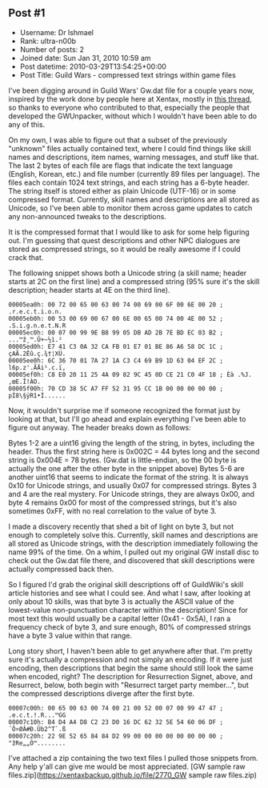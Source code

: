 ## Post #1
- Username: Dr Ishmael
- Rank: ultra-n00b
- Number of posts: 2
- Joined date: Sun Jan 31, 2010 10:59 am
- Post datetime: 2010-03-29T13:54:25+00:00
- Post Title: Guild Wars - compressed text strings within game files

I've been digging around in Guild Wars' Gw.dat file for a couple years now, inspired by the work done by people here at Xentax, mostly in [this thread](http://forum.xentax.com/viewtopic.php?f=10&t=1645&start=150&st=0&sk=t&sd=a), so thanks to everyone who contributed to that, especially the people that developed the GWUnpacker, without which I wouldn't have been able to do any of this.

On my own, I was able to figure out that a subset of the previously "unknown" files actually contained text, where I could find things like skill names and descriptions, item names, warning messages, and stuff like that.  The last 2 bytes of each file are flags that indicate the text language (English, Korean, etc.) and file number (currently 89 files per language).  The files each contain 1024 text strings, and each string has a 6-byte header.  The string itself is stored either as plain Unicode (UTF-16) or in some compressed format.  Currently, skill names and descriptions are all stored as Unicode, so I've been able to monitor them across game updates to catch any non-announced tweaks to the descriptions.

It is the compressed format that I would like to ask for some help figuring out.  I'm guessing that quest descriptions and other NPC dialogues are stored as compressed strings, so it would be really awesome if I could crack that.

The following snippet shows both a Unicode string (a skill name; header starts at 2C on the first line) and a compressed string (95% sure it's the skill description; header starts at 4E on the third line).

```
00005ea0h: 00 72 00 65 00 63 00 74 00 69 00 6F 00 6E 00 20 ; .r.e.c.t.i.o.n. 
00005eb0h: 00 53 00 69 00 67 00 6E 00 65 00 74 00 4E 00 52 ; .S.i.g.n.e.t.N.R
00005ec0h: 00 07 00 99 9E B8 99 05 DB AD 2B 7E BD EC 03 B2 ; ...™ž¸™.Û­+~½ì.²
00005ed0h: E7 41 C3 0A 32 CA FB 01 E7 01 BE 86 A6 58 DC 1C ; çAÃ.2Êû.ç.¾†¦XÜ.
00005ee0h: 6C 36 70 01 7A 27 1A C3 C4 69 B9 1D 63 04 EF 2C ; l6p.z'.ÃÄi¹.c.ï,
00005ef0h: C8 E0 20 11 25 4A 09 82 9C 45 0D CE 21 C0 4F 18 ; Èà .%J.‚œE.Î!ÀO.
00005f00h: 70 CD 38 5C A7 FF 52 31 95 CC 1B 00 00 00 00 00 ; pÍ8\§ÿR1•Ì......

```

Now, it wouldn't surprise me if someone recognized the format just by looking at that, but I'll go ahead and explain everything I've been able to figure out anyway.  The header breaks down as follows:

Bytes 1-2 are a uint16 giving the length of the string, in bytes, including the header.  Thus the first string here is 0x002C = 44 bytes long and the second string is 0x004E = 78 bytes.  (Gw.dat is little-endian, so the 00 byte is actually the one after the other byte in the snippet above)
Bytes 5-6 are another uint16 that seems to indicate the format of the string.  It is always 0x10 for Unicode strings, and usually 0x07 for compressed strings.
Bytes 3 and 4 are the real mystery.  For Unicode strings, they are always 0x00, and byte 4 remains 0x00 for most of the compressed strings, but it's also sometimes 0xFF, with no real correlation to the value of byte 3.

I made a discovery recently that shed a bit of light on byte 3, but not enough to completely solve this.  Currently, skill names and descriptions are all stored as Unicode strings, with the description immediately following the name 99% of the time.  On a whim, I pulled out my original GW install disc to check out the Gw.dat file there, and discovered that skill descriptions were actually compressed back then.

So I figured I'd grab the original skill descriptions off of GuildWiki's skill article histories and see what I could see.  And what I saw, after looking at only about 10 skills, was that byte 3 is actually the ASCII value of the lowest-value non-punctuation character within the description! Since for most text this would usually be a capital letter (0x41 - 0x5A), I ran a frequency check of byte 3, and sure enough, 80% of compressed strings have a byte 3 value within that range.

Long story short, I haven't been able to get anywhere after that.  I'm pretty sure it's actually a compression and not simply an encoding.  If it were just encoding, then descriptions that begin the same should still look the same when encoded, right?  The description for Resurrection Signet, above, and Resurrect, below, both begin with "Resurrect target party member...", but the compressed descriptions diverge after the first byte.

```
00007c00h: 00 65 00 63 00 74 00 21 00 52 00 07 00 99 47 47 ; .e.c.t.!.R...™GG
00007c10h: B4 D4 A4 D8 C2 23 D0 16 DC 62 32 5E 54 60 06 DF ; ´Ô¤ØÂ#Ð.Üb2^T`.ß
00007c20h: 22 9E 52 65 84 84 D2 99 00 00 00 00 00 00 00 00 ; "žRe„„Ò™........

```

I've attached a zip containing the two text files I pulled those snippets from.  Any help y'all can give me would be most appreciated.
[GW sample raw files.zip](https://xentaxbackup.github.io/file/2770_GW sample raw files.zip)
